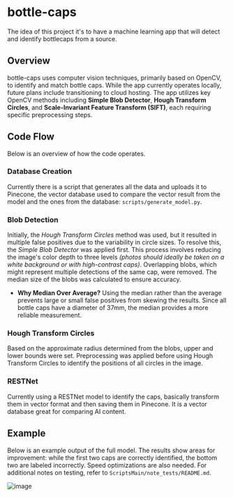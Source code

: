 # bottle-caps

The idea of this project it's to have a machine learning app that will detect and identify bottlecaps from a source.

## Overview

bottle-caps uses computer vision techniques, primarily based on OpenCV, to identify and match bottle caps. While the app currently operates locally, future plans include transitioning to cloud hosting. The app utilizes key OpenCV methods including **Simple Blob Detector**, **Hough Transform Circles**, and **Scale-Invariant Feature Transform (SIFT)**, each requiring specific preprocessing steps.

## Code Flow

Below is an overview of how the code operates.

### Database Creation

Currently there is a script that generates all the data and uploads it to Pinecone, the vector database used to compare the vector result from the model and the ones from the database: `scripts/generate_model.py`.

### Blob Detection

Initially, the _Hough Transform Circles_ method was used, but it resulted in multiple false positives due to the variability in circle sizes. To resolve this, the _Simple Blob Detector_ was applied first. This process involves reducing the image's color depth to three levels _(photos should ideally be taken on a white background or with high-contrast caps)_. Overlapping blobs, which might represent multiple detections of the same cap, were removed. The median size of the blobs was calculated to ensure accuracy.

- **Why Median Over Average?** Using the median rather than the average prevents large or small false positives from skewing the results. Since all bottle caps have a diameter of 37mm, the median provides a more reliable measurement.

### Hough Transform Circles

Based on the approximate radius determined from the blobs, upper and lower bounds were set. Preprocessing was applied before using Hough Transform Circles to identify the positions of all circles in the image.

### RESTNet

Currently using a RESTNet model to identify the caps, basically transform them in vector format and then saving them in Pinecone. It is a vector database great for comparing AI content.

## Example

Below is an example output of the full model. The results show areas for improvement: while the first two caps are correctly identified, the bottom two are labeled incorrectly. Speed optimizations are also needed. For additional notes on testing, refer to `ScriptsMain/note_tests/README.md`.

![image](https://user-images.githubusercontent.com/51784809/232329262-603f6ff8-a1df-423a-bb16-22454085e084.png)
